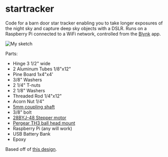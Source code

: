 # startracker
Code for a barn door star tracker enabling you to take longer exposures of the night sky and capture deep sky objects with a DSLR.
Runs on a Raspberry Pi connected to a WiFi network, controlled from the [Blynk](https://blynk.io/) app.

![My sketch](https://i.imgur.com/ZJV0bvF.png)

Parts:
- Hinge 3 1/2" wide
- 2 Aluminum Tubes 1/8"x12"
- Pine Board 1x4"x4'
- 3/8" Washers
- 2 1/4" T-nuts
- 2 1/8" Washers
- Threaded Rod 1/4"x12"
- Acorn Nut 1/4"
- [5mm coupling shaft](https://www.amazon.com/gp/product/B01HBV4KCE)
- 3/8" bolt
- [28BYJ-48 Stepper motor](https://www.amazon.com/ELEGOO-28BYJ-48-ULN2003-Stepper-Arduino/dp/B01CP18J4A)
- [Pergear TH3 ball head mount](https://www.amazon.com/TH3-Capacity-U-Shaped-Switching-Vertical/dp/B00MGJH5U6)
- Raspberry Pi (any will work)
- USB Battery Bank
- Epoxy

Based off of [this design](https://partofthething.com/thoughts/making-a-cheap-and-simple-barn-door-star-tracker-with-software-tangent-correction-for-astrophotography/).